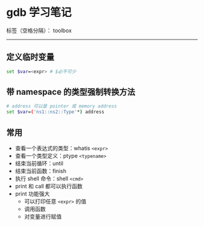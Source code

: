 ﻿# gdb 学习笔记

标签（空格分隔）： toolbox

---

## 定义临时变量

```bash
set $var=<expr> # $必不可少
```

## 带 namespace 的类型强制转换方法

```bash
# address 可以是 pointer 或 memory address
set $var=('ns1::ns2::Type'*) address
```

## 常用

 - 查看一个表达式的类型：whatis `<expr>`
 - 查看一个类型定义：ptype `<typename>`
 - 结束当前循环：until
 - 结束当前函数：finish
 - 执行 shell 命令：shell `<cmd>`
 - print 和 call 都可以执行函数
 - print 功能强大
   - 可以打印任意 `<expr>` 的值
   - 调用函数
   - 对变量进行赋值